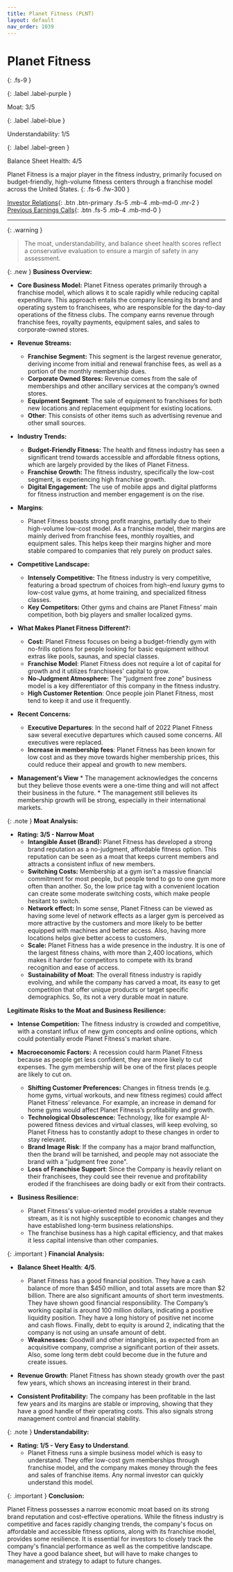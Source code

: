 ```yaml
---
title: Planet Fitness (PLNT)
layout: default
nav_order: 1039
---
```


# Planet Fitness
{: .fs-9 }

{: .label .label-purple }

Moat: 3/5

{: .label .label-blue }

Understandability: 1/5

{: .label .label-green }

Balance Sheet Health: 4/5

Planet Fitness is a major player in the fitness industry, primarily focused on budget-friendly, high-volume fitness centers through a franchise model across the United States.
{: .fs-6 .fw-300 }

[Investor Relations](https://www.google.com/search?q=PLNT+investor+relations){: .btn .btn-primary .fs-5 .mb-4 .mb-md-0 .mr-2 }
[Previous Earnings Calls](https://discountingcashflows.com/company/PLNT/transcripts/){: .btn .fs-5 .mb-4 .mb-md-0 }

---

{: .warning }
>The moat, understandability, and balance sheet health scores reflect a conservative evaluation to ensure a margin of safety in any assessment.



{: .new }
**Business Overview:**

*   **Core Business Model:** Planet Fitness operates primarily through a franchise model, which allows it to scale rapidly while reducing capital expenditure.  This approach entails the company licensing its brand and operating system to franchisees, who are responsible for the day-to-day operations of the fitness clubs. The company earns revenue through franchise fees, royalty payments, equipment sales, and sales to corporate-owned stores.

*   **Revenue Streams:**
    *   **Franchise Segment:**  This segment is the largest revenue generator, deriving income from initial and renewal franchise fees, as well as a portion of the monthly membership dues.
    *   **Corporate Owned Stores:** Revenue comes from the sale of memberships and other ancillary services at the company’s owned stores.
    *  **Equipment Segment**: The sale of equipment to franchisees for both new locations and replacement equipment for existing locations.
     *  **Other**: This consists of other items such as advertising revenue and other small sources.
    
*   **Industry Trends:**
    *   **Budget-Friendly Fitness:**  The health and fitness industry has seen a significant trend towards accessible and affordable fitness options, which are largely provided by the likes of Planet Fitness.
    *   **Franchise Growth:**  The fitness industry, specifically the low-cost segment, is experiencing high franchise growth.
    *   **Digital Engagement:**  The use of mobile apps and digital platforms for fitness instruction and member engagement is on the rise.

*  **Margins**:
     *   Planet Fitness boasts strong profit margins, partially due to their high-volume low-cost model.  As a franchise model, their margins are mainly derived from franchise fees, monthly royalties, and equipment sales.  This helps keep their margins higher and more stable compared to companies that rely purely on product sales.

*   **Competitive Landscape:**
    *   **Intensely Competitive:** The fitness industry is very competitive, featuring a broad spectrum of choices from high-end luxury gyms to low-cost value gyms, at home training, and specialized fitness classes.
    *   **Key Competitors:** Other gyms and chains are Planet Fitness’ main competition, both big players and smaller localized gyms.

*  **What Makes Planet Fitness Different?:**
     *   **Cost:** Planet Fitness focuses on being a budget-friendly gym with no-frills options for people looking for basic equipment without extras like pools, saunas, and special classes.
    *  **Franchise Model**: Planet Fitness does not require a lot of capital for growth and it utilizes franchisees' capital to grow.
    *  **No-Judgment Atmosphere:** The “judgment free zone” business model is a key differentiator of this company in the fitness industry.
     *  **High Customer Retention**: Once people join Planet Fitness, most tend to keep it and use it frequently.

* **Recent Concerns:**
    * **Executive Departures**: In the second half of 2022 Planet Fitness saw several executive departures which caused some concerns. All executives were replaced.
    * **Increase in membership fees**: Planet Fitness has been known for low cost and as they move towards higher membership prices, this could reduce their appeal and growth to new members.

* **Management's View**
      * The management acknowledges the concerns but they believe those events were a one-time thing and will not affect their business in the future.
       * The management still believes its membership growth will be strong, especially in their international markets.

{: .note }
**Moat Analysis:**

*   **Rating: 3/5 - Narrow Moat**
    *   **Intangible Asset (Brand):** Planet Fitness has developed a strong brand reputation as a no-judgment, affordable fitness option. This reputation can be seen as a moat that keeps current members and attracts a consistent influx of new members.
    *   **Switching Costs:** Membership at a gym isn't a massive financial commitment for most people, but people tend to go to one gym more often than another. So, the low price tag with a convenient location can create some moderate switching costs, which make people hesitant to switch.
    *   **Network effect:** In some sense, Planet Fitness can be viewed as having some level of network effects as a larger gym is perceived as more attractive by the customers and more likely to be better equipped with machines and better access. Also, having more locations helps give better access to customers.
    *   **Scale:** Planet Fitness has a wide presence in the industry. It is one of the largest fitness chains, with more than 2,400 locations, which makes it harder for competitors to compete with its brand recognition and ease of access.
    *  **Sustainability of Moat**: The overall fitness industry is rapidly evolving, and while the company has carved a moat, its easy to get competition that offer unique products or target specific demographics. So, its not a very durable moat in nature.

**Legitimate Risks to the Moat and Business Resilience:**

*   **Intense Competition:**  The fitness industry is crowded and competitive, with a constant influx of new gym concepts and online options, which could potentially erode Planet Fitness's market share.
*  **Macroeconomic Factors:** A recession could harm Planet Fitness because as people get less confident, they are more likely to cut expenses. The gym membership will be one of the first places people are likely to cut on.
    * **Shifting Customer Preferences:** Changes in fitness trends (e.g. home gyms, virtual workouts, and new fitness regimes) could affect Planet Fitness’ relevance. For example, an increase in demand for home gyms would affect Planet Fitness’s profitability and growth.
    *   **Technological Obsolescence:** Technology, like for example AI-powered fitness devices and virtual classes, will keep evolving, so Planet Fitness has to constantly adopt to these changes in order to stay relevant.
    *  **Brand Image Risk**: If the company has a major brand malfunction, then the brand will be tarnished, and people may not associate the brand with a "judgment free zone".
    *  **Loss of Franchise Support**: Since the Company is heavily reliant on their franchisees, they could see their revenue and profitability eroded if the franchisees are doing badly or exit from their contracts.

*   **Business Resilience:**
    *   Planet Fitness's value-oriented model provides a stable revenue stream, as it is not highly susceptible to economic changes and they have established long-term business relationships.
    *  The franchise business has a high capital efficiency, and that makes it less capital intensive than other companies.

{: .important }
**Financial Analysis:**

*  **Balance Sheet Health**: **4/5**.
     *  Planet Fitness has a good financial position. They have a cash balance of more than $450 million, and total assets are more than $2 billion. There are also significant amounts of short term investments. They have shown good financial responsibility. The Company’s working capital is around 100 million dollars, indicating a positive liquidity position. They have a long history of positive net income and cash flows. Finally, debt to equity is around 2, indicating that the company is not using an unsafe amount of debt.
    *   **Weaknesses:** Goodwill and other intangibles, as expected from an acquisitive company, comprise a significant portion of their assets. Also, some long term debt could become due in the future and create issues.

*   **Revenue Growth**: Planet Fitness has shown steady growth over the past few years, which shows an increasing interest in their brand.

*   **Consistent Profitability:** The company has been profitable in the last few years and its margins are stable or improving, showing that they have a good handle of their operating costs. This also signals strong management control and financial stability.

{: .note }
**Understandability:**

* **Rating: 1/5 - Very Easy to Understand**.
     * Planet Fitness runs a simple business model which is easy to understand. They offer low-cost gym memberships through franchise model, and the company makes money through the fees and sales of franchise items. Any normal investor can quickly understand this model.

{: .important }
**Conclusion:**

Planet Fitness possesses a narrow economic moat based on its strong brand reputation and cost-effective operations. While the fitness industry is competitive and faces rapidly changing trends, the company's focus on affordable and accessible fitness options, along with its franchise model, provides some resilience. It is essential for investors to closely track the company's financial performance as well as the competitive landscape. They have a good balance sheet, but will have to make changes to management and strategy to adapt to future changes.
